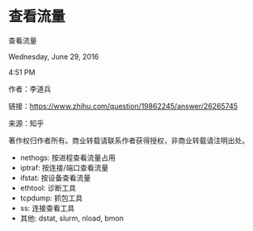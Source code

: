 # 查看流量

查看流量

Wednesday, June 29, 2016

4:51 PM

作者：李道兵

链接：https://www.zhihu.com/question/19862245/answer/26265745

来源：知乎

著作权归作者所有。商业转载请联系作者获得授权，非商业转载请注明出处。

- nethogs: 按进程查看流量占用
- iptraf: 按连接/端口查看流量
- ifstat: 按设备查看流量
- ethtool: 诊断工具
- tcpdump: 抓包工具
- ss: 连接查看工具
- 其他: dstat, slurm, nload, bmon